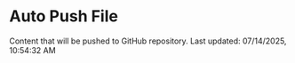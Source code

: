 # Auto Push File

Content that will be pushed to GitHub repository.
Last updated: 07/14/2025, 10:54:32 AM